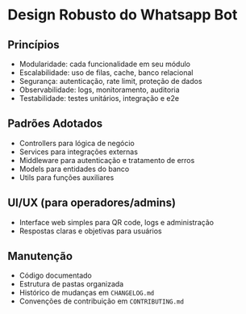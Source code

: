 # Design Robusto do Whatsapp Bot

## Princípios
- Modularidade: cada funcionalidade em seu módulo
- Escalabilidade: uso de filas, cache, banco relacional
- Segurança: autenticação, rate limit, proteção de dados
- Observabilidade: logs, monitoramento, auditoria
- Testabilidade: testes unitários, integração e e2e

## Padrões Adotados
- Controllers para lógica de negócio
- Services para integrações externas
- Middleware para autenticação e tratamento de erros
- Models para entidades do banco
- Utils para funções auxiliares

## UI/UX (para operadores/admins)
- Interface web simples para QR code, logs e administração
- Respostas claras e objetivas para usuários

## Manutenção
- Código documentado
- Estrutura de pastas organizada
- Histórico de mudanças em `CHANGELOG.md`
- Convenções de contribuição em `CONTRIBUTING.md`
